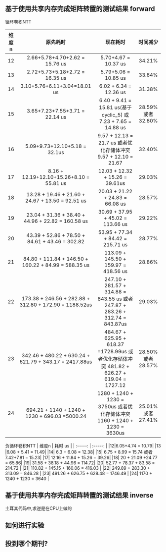 ## 基于使用共享内存完成矩阵转置的测试结果 forward
循环卷积NTT

|维度n|原先耗时|现在耗时|时间减少|
| :-----: | :-----: | :-----: | :-----: |
|12|2.66+5.78+4.70+2.62 = 15.76 us| 5.70+4.67 = 10.37 us | 34.21%
|13|2.72+5.73+5.18+2.72 = 16.35 us| 5.79+5.06 = 10.85 us | 33.64%
|14|3.10+5.76+6.11+3.04=18.01 us| 6.02 + 6.34 = 12.36 us | 31.38%
|15|3.65+7.23+7.55+3.71 = 22.14 us |6.40 + 9.41 = 15.81 us(基于cyclic_5) 或 7.23 + 7.65 = 14.88 us | 28.59% 或者32.80% 
|16|5.09+9.73+12.10+5.18 = 32.1us | 9.57 + 12.13 = 21.7 us 或者优化存储体冲突 9.57 + 12.10 = 21.67 | 32.40%
|17| 8.16 + 12.19+12.10+15.26+8.10 = 55.81 us |12.03 + 12.32 + 15.26 = 39.61us | 29.03%
|18| 13.28 + 19.46 + 21.60 + 24.67 + 13.50 = 92.51 us | 20.03 + 21.22 + 24.83 = 66.08 us | 28.57%
|19| 23.04 + 31.36 + 38.40 + 44.96 + 22.82 = 160.58 us |30.69 + 37.95 + 45.02 = 113.66 us | 29.22%
|20 |43.39 + 52.86 + 78.50 + 84.61 + 43.46 = 302.82 |53.95 + 77.34 + 84.42 = 215.71 us | 28.77%
|21|84.80 + 111.84 + 146.50 + 160.22 + 84.99 = 588.35 us| 113.09 + 145.50 + 159.97 = 418.56 us | 28.86%
|22| 173.38 + 246.56 + 282.88 + 312.80 + 172.90 = 1188.52us |247.10 + 281.57 + 314.88 = 843.55 us 或者 247.87 + 283.26 + 312.74 = 843.87us | 29.03%
|23| 342.46 + 480.22 + 630.24 + 621.79 + 343.17 = 2417.88us |484.67 + 625.95 + 618.37 =1728.99us 或者优化存储体冲突 481.82 + 626.27 + 619.04 = 1727.12 | 28.50% 或者28.57%|
|24 | 694.21 + 1140 + 1240 + 1230 + 696.03 =5000.24 | 1280 + 1240 + 1230 = 3750us 或者优化存储体冲突 1160 + 1240 + 1230 = 3630us | 25.01% 或者27.41% |

负循环卷积NTT
| 维度n | 耗时 us |
| :-----: | :-----: |
|12|6.05+4.74 = 10.79|
|13 |6.08 + 5.41 = 11.49|
|14| 6.3 + 6.08 = 12.38|
|15| 6.75 + 8.99 = 15.74 或者 7.42+7.81 = 15.23|
|17| 12.16 + 11.84 + 15.26 = 39.26|
|18| 20 + 21.09 +24.77 = 65.86|
|19| 31.58 + 38.18 + 44.96 = 114.72|
|20| 52.77 + 78.37 + 83.58 = 214.72 |
|21| 110.82 + 145.15 + 160.06 = 416.03 |
|22| 249.89 + 283.30 + 313.09 = 846.28 |
|23| 491.26 + 626.75 + 628.48 = 1746.49 |
|24| 1170 + 1240 + 1230 = 3640 |

## 基于使用共享内存完成矩阵转置的测试结果 inverse
土耳其代码中,求逆是在CPU上做的

## 如何进行实验

## 投到哪个期刊?
